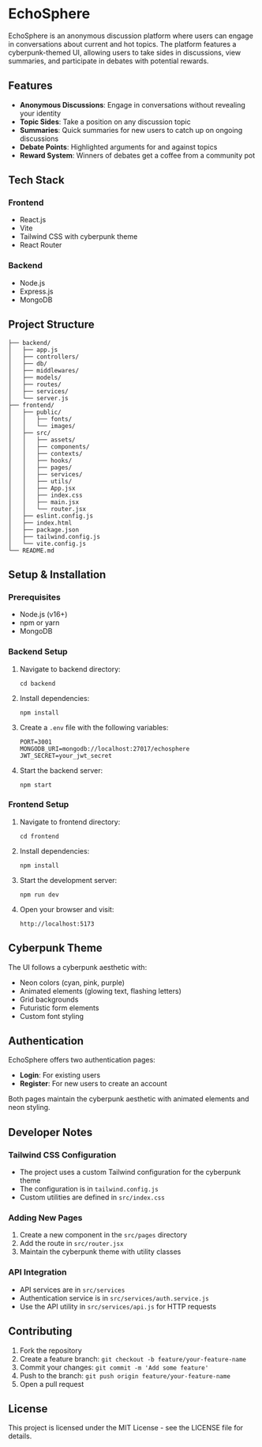 # EchoSphere


EchoSphere is an anonymous discussion platform where users can engage in conversations about current and hot topics. The platform features a cyberpunk-themed UI, allowing users to take sides in discussions, view summaries, and participate in debates with potential rewards.


## Features

- **Anonymous Discussions**: Engage in conversations without revealing your identity
- **Topic Sides**: Take a position on any discussion topic
- **Summaries**: Quick summaries for new users to catch up on ongoing discussions
- **Debate Points**: Highlighted arguments for and against topics
- **Reward System**: Winners of debates get a coffee from a community pot

## Tech Stack

### Frontend
- React.js
- Vite
- Tailwind CSS with cyberpunk theme
- React Router

### Backend
- Node.js
- Express.js
- MongoDB

## Project Structure

```
├── backend/
│   ├── app.js
│   ├── controllers/
│   ├── db/
│   ├── middlewares/
│   ├── models/
│   ├── routes/
│   ├── services/
│   └── server.js
├── frontend/
│   ├── public/
│   │   ├── fonts/
│   │   └── images/
│   ├── src/
│   │   ├── assets/
│   │   ├── components/
│   │   ├── contexts/
│   │   ├── hooks/
│   │   ├── pages/
│   │   ├── services/
│   │   ├── utils/
│   │   ├── App.jsx
│   │   ├── index.css
│   │   ├── main.jsx
│   │   └── router.jsx
│   ├── eslint.config.js
│   ├── index.html
│   ├── package.json
│   ├── tailwind.config.js
│   └── vite.config.js
└── README.md
```

## Setup & Installation

### Prerequisites
- Node.js (v16+)
- npm or yarn
- MongoDB

### Backend Setup
1. Navigate to backend directory:
   ```
   cd backend
   ```

2. Install dependencies:
   ```
   npm install
   ```

3. Create a `.env` file with the following variables:
   ```
   PORT=3001
   MONGODB_URI=mongodb://localhost:27017/echosphere
   JWT_SECRET=your_jwt_secret
   ```

4. Start the backend server:
   ```
   npm start
   ```

### Frontend Setup
1. Navigate to frontend directory:
   ```
   cd frontend
   ```

2. Install dependencies:
   ```
   npm install
   ```

3. Start the development server:
   ```
   npm run dev
   ```

4. Open your browser and visit:
   ```
   http://localhost:5173
   ```

## Cyberpunk Theme

The UI follows a cyberpunk aesthetic with:
- Neon colors (cyan, pink, purple)
- Animated elements (glowing text, flashing letters)
- Grid backgrounds
- Futuristic form elements
- Custom font styling

## Authentication

EchoSphere offers two authentication pages:
- **Login**: For existing users
- **Register**: For new users to create an account

Both pages maintain the cyberpunk aesthetic with animated elements and neon styling.

## Developer Notes

### Tailwind CSS Configuration
- The project uses a custom Tailwind configuration for the cyberpunk theme
- The configuration is in `tailwind.config.js`
- Custom utilities are defined in `src/index.css`

### Adding New Pages
1. Create a new component in the `src/pages` directory
2. Add the route in `src/router.jsx`
3. Maintain the cyberpunk theme with utility classes

### API Integration
- API services are in `src/services`
- Authentication service is in `src/services/auth.service.js`
- Use the API utility in `src/services/api.js` for HTTP requests

## Contributing

1. Fork the repository
2. Create a feature branch: `git checkout -b feature/your-feature-name`
3. Commit your changes: `git commit -m 'Add some feature'`
4. Push to the branch: `git push origin feature/your-feature-name`
5. Open a pull request

## License

This project is licensed under the MIT License - see the LICENSE file for details.
